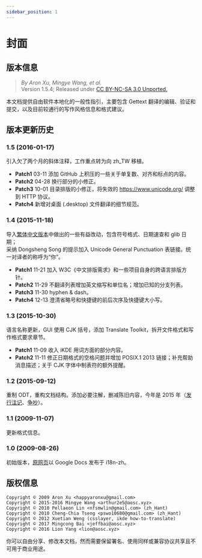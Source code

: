```yaml
---
sidebar_position: 1
---
```


# 封面

## 版本信息

> *By Aron Xu, Mingye Wang, et al.*  
> Version 1.5.4; Released under [CC BY-NC-SA 3.0 Unported.](https://creativecommons.org/licenses/by-nc-sa/3.0/)

本文档提供自由软件本地化的一般性指引，主要包含 Gettext 翻译的编辑、验证和提交，以及目前较通行的写作风格信息和格式建议。

## 版本更新历史

### 1.5 (2016-01-17)

引入欠了两个月的斜体注释，工作重点转为向 zh_TW 移植。

- **Patch1** 03-11 添加 GitHub 上积压的一些关于单复数、对齐和标点的内容。
- **Patch2** 04-28 换行部分的小修正。
- **Patch3** 10-01 目录排版的小修正，将失效的 <https://www.unicode.org/> 调整到 HTTP 协议。
- **Patch4** 新增对桌面 (.desktop) 文件翻译的细节规范。

### 1.4 (2015-11-18)

导入[繁体中文版本](https://docs.google.com/document/d/1Zs4CS_ZjN-imnImq4aEsiVYih8zkIkVZTSQim13_kYg)中做出的一些有益改动，包含符号格式、日期速查和 glib 日期；  
采纳 Dongsheng Song 的提示加入 Unicode General Punctuation 表链接。统一对译者的称呼为“你”。

- **Patch1** 11-21 加入 W3C《中文排版需求》和一些项目自身的跨语言排版方针。
- **Patch2** 11-29 不翻译列表增加英文缩写和单位名；增加已知的分支列表。
- **Patch3** 11-30 hyphen & dash。
- **Patch4** 12-13 澄清省略号和快捷键的前后次序及快捷键大小写。

### 1.3 (2015-10-30)

语言名称更新，GUI 使用 CJK 括号，添加 Translate Toolkit，拆开文件格式和写作格式要求章节。

- **Patch1** 11-09 收入 iKDE 用词方面的部分内容。
- **Patch2** 11-11 修正日期格式的空格问题并增加 POSIX.1 2013 链接；补充帮助消息描述；关于 CJK 字体中制表符的额外提醒。

### 1.2 (2015-09-12)

重制 ODT，重构文档结构。添加必要注解，删减陈旧内容，今年是 2015 年（[发行注记](https://mail.gnome.org/archives/gnome-i18n/2015-September/msg00152.html)、[争吵](https://v2ex.com/t/237975)）。

### 1.1 (2009-11-07)

更新格式信息。

### 1.0 (2009-08-26)

初始版本，[原网页](https://docs.google.com/document/d/1vGzsxjRX7V5XarZdeSWV5Jj5YEbrUECe3zYDwVBVf4o)以 Google Docs 发布于 i18n-zh。

## 版权信息

```text
Copyright © 2009 Aron Xu <happyaronxu@gmail.com>  
Copyright © 2015-2016 Mingye Wang <arthur2e5@aosc.xyz>  
Copyright © 2010 Pellaeon Lin <nfsmwlin@gmail.com> (zh_Hant)  
Copyright © 2010 Cheng-Chia Tseng <pswo10680@gmail.com> (zh_Hant)  
Copyright © 2012 Xuetian Weng (csslayer, ikde how-to-translate)  
Copyright © 2017 Mingcong Bai <jeffbai@aosc.xyz>  
Copyright © 2016 Lion Yang <lion@aosc.xyz>
```

你可以自由分享、修改本文档，然而需要保留署名、使用同样或兼容协议共享且不可用于商业用途。
